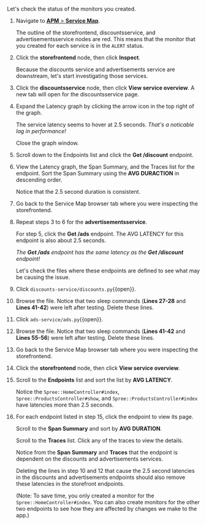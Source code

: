 Let's check the status of the monitors you created.

1. Navigate to <a href="https://app.datadoghq.com/apm/map" target="_datadog">**APM** > **Service Map**</a>. <p> The outline of the storefrontend, discountsservice, and advertisementsservice nodes are red. This means that the monitor that you created for each service is in the `ALERT` status.

2. Click the **storefrontend** node, then click **Inspect**. <p> Because the discounts service and advertisements service are downstream, let's start investigating those services.  

3. Click the **discountsservice** node, then click **View service overview**. A new tab will open for the discountsservice page.

4. Expand the Latency graph by clicking the arrow icon in the top right of the graph. <p> The service latency seems to hover at 2.5 seconds. *That's a noticable lag in performance!* <p> Close the graph window.

5. Scroll down to the Endpoints list and click the **Get /discount** endpoint. 

6. View the Latency graph, the Span Summary, and the Traces list for the endpoint. Sort the Span Summary using the **AVG DURACTION** in descending order. <p> Notice that the 2.5 second duration is consistent. 

7. Go back to the Service Map browser tab where you were inspecting the storefrontend.

8. Repeat steps 3 to 6 for the **advertisementsservice**. <p> For step 5, click the **Get /ads** endpoint. The AVG LATENCY for this endpoint is also about 2.5 seconds. <p> *The **Get /ads** endpoint has the same latency as the **Get /discount** endpoint!* <p> Let's check the files where these endpoints are defined to see what may be causing the issue. 

9. Click `discounts-service/discounts.py`{{open}}.

10. Browse the file. Notice that two sleep commands (**Lines 27-28** and **Lines 41-42**) were left after testing. Delete these lines.

11. Click `ads-service/ads.py`{{open}}.

12. Browse the file. Notice that two sleep commands (**Lines 41-42** and **Lines 55-56**) were left after testing. Delete these lines.

13. Go back to the Service Map browser tab where you were inspecting the storefrontend.

14. Click the **storefrontend** node, then click **View service overview**. 

15. Scroll to the **Endpoints** list and sort the list by **AVG LATENCY**. <p> Notice the `Spree::HomeController#index`, `Spree::ProductsController#show`, and `Spree::ProductsController#index` have latencies more than 2.5 seconds.

16. For each endpoint listed in step 15, click the endpoint to view its page. <p> Scroll to the **Span Summary** and sort by **AVG DURATION**. <p> Scroll to the **Traces** list. Click any of the traces to view the details. <p> Notice from the **Span Summary** and **Traces** that the endpoint is dependent on the discounts and advertisements services.<p> Deleting the lines in step 10 and 12 that cause the 2.5 second latencies in the discounts and advertisements endpoints should also remove these latencies in the storefront endpoints. <p> (Note: To save time, you only created a monitor for the `Spree::HomeController#index`. You can also create monitors for the other two endpoints to see how they are affected by changes we make to the app.)